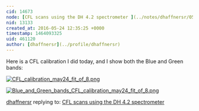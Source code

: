 ```yaml
---
cid: 14673
node: [CFL scans using the DH 4.2 spectrometer ](../notes/dhaffnersr/05-20-2016/cfl-scans-using-the-dh-4-2-spectrometer)
nid: 13133
created_at: 2016-05-24 12:35:25 +0000
timestamp: 1464093325
uid: 461120
author: [dhaffnersr](../profile/dhaffnersr)
---
```


Here is a CFL calibration I did today, and I show both the Blue and Green bands:


[![CFL_calibration_may24_fit_of_8.png](//i.publiclab.org/system/images/photos/000/016/284/large/CFL_calibration_may24_fit_of_8.png)](//i.publiclab.org/system/images/photos/000/016/284/original/CFL_calibration_may24_fit_of_8.png)


[![Blue_and_Green_bands_CFL_calibration_may24_fit_of_8.png](//i.publiclab.org/system/images/photos/000/016/285/large/Blue_and_Green_bands_CFL_calibration_may24_fit_of_8.png)](//i.publiclab.org/system/images/photos/000/016/285/original/Blue_and_Green_bands_CFL_calibration_may24_fit_of_8.png)



[dhaffnersr](../profile/dhaffnersr) replying to: [CFL scans using the DH 4.2 spectrometer ](../notes/dhaffnersr/05-20-2016/cfl-scans-using-the-dh-4-2-spectrometer)

